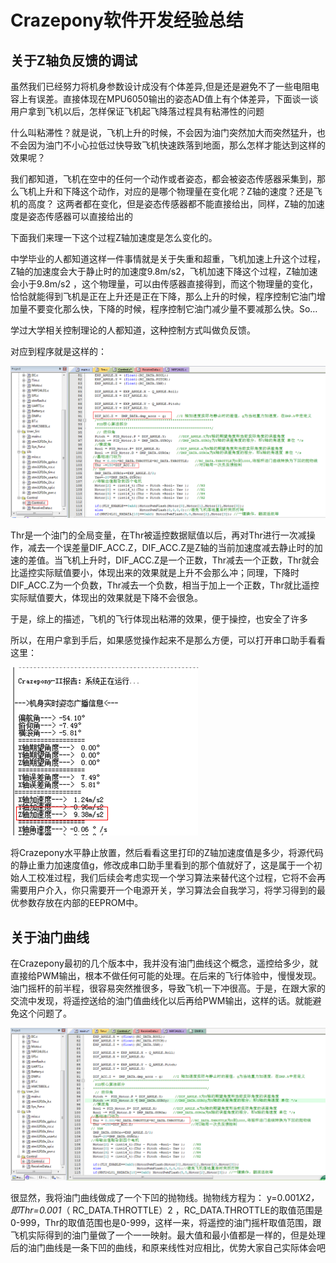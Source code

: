 
#  Crazepony软件开发经验总结


## 关于Z轴负反馈的调试
虽然我们已经努力将机身参数设计成没有个体差异,但是还是避免不了一些电阻电容上有误差。直接体现在MPU6050输出的姿态AD值上有个体差异，下面谈一谈用户拿到飞机以后，怎样保证飞机起飞降落过程具有粘滞性的问题

什么叫粘滞性？就是说，飞机上升的时候，不会因为油门突然加大而突然猛升，也不会因为油门不小心拉低过快导致飞机快速跌落到地面，那么怎样才能达到这样的效果呢？

我们都知道，飞机在空中的任何一个动作或者姿态，都会被姿态传感器采集到，那么飞机上升和下降这个动作，对应的是哪个物理量在变化呢？Z轴的速度？还是飞机的高度？ 这两者都在变化，但是姿态传感器都不能直接给出，同样，Z轴的加速度是姿态传感器可以直接给出的

下面我们来理一下这个过程Z轴加速度是怎么变化的。

中学毕业的人都知道这样一件事情就是关于失重和超重，飞机加速上升这个过程，Z轴的加速度会大于静止时的加速度9.8m/s2，飞机加速下降这个过程，Z轴加速会小于9.8m/s2  ，这个物理量，可以由传感器直接得到，而这个物理量的变化，恰恰就能得到飞机是正在上升还是正在下降，那么上升的时候，程序控制它油门增加量不要变化那么快，下降的时候，程序控制它油门减少量不要减那么快。So…

学过大学相关控制理论的人都知道，这种控制方式叫做负反馈。

对应到程序就是这样的：

![](/assets/img/experience-1.png)

Thr是一个油门的全局变量，在Thr被遥控数据赋值以后，再对Thr进行一次减操作，减去一个误差量DIF_ACC.Z，DIF_ACC.Z是Z轴的当前加速度减去静止时的加速的差值。当飞机上升时，DIF_ACC.Z是一个正数，Thr减去一个正数，Thr就会比遥控实际赋值要小，体现出来的效果就是上升不会那么冲；同理，下降时DIF_ACC.Z为一个负数，Thr减去一个负数，相当于加上一个正数，Thr就比遥控实际赋值要大，体现出的效果就是下降不会很急。

于是，综上的描述，飞机的飞行体现出粘滞的效果，便于操控，也安全了许多

所以，在用户拿到手后，如果感觉操作起来不是那么方便，可以打开串口助手看看这里：

![](/assets/img/experience-2.png)

将Crazepony水平静止放置，然后看看这里打印的Z轴加速度值是多少，将源代码的静止重力加速度值g，修改成串口助手里看到的那个值就好了，这是属于一个初始人工校准过程，我们后续会考虑实现一个学习算法来替代这个过程，它将不会再需要用户介入，你只需要开一个电源开关，学习算法会自我学习，将学习得到的最优参数存放在内部的EEPROM中。

## 关于油门曲线

在Crazepony最初的几个版本中，我并没有油门曲线这个概念，遥控给多少，就直接给PWM输出，根本不做任何可能的处理。在后来的飞行体验中，慢慢发现。油门摇杆的前半程，很容易突然推很多，导致飞机一下冲很高。于是，在跟大家的交流中发现，将遥控送给的油门值曲线化以后再给PWM输出，这样的话。就能避免这个问题了。


![](/assets/img/experience-3.png)

很显然，我将油门曲线做成了一个下凹的抛物线。抛物线方程为： y=0.001*X2，即Thr=0.001*（ RC_DATA.THROTTLE）2 ，RC_DATA.THROTTLE的取值范围是0-999，Thr的取值范围也是0-999，这样一来，将遥控的油门摇杆取值范围，跟飞机实际得到的油门量做了一个一一映射。最大值和最小值都是一样的，但是处理后的油门曲线是一条下凹的曲线，和原来线性对应相比，优势大家自己实际体会吧 

